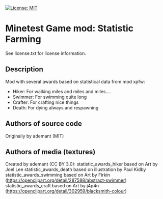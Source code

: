 [![License: MIT](https://img.shields.io/badge/License-MIT-yellow.svg)](https://opensource.org/licenses/MIT)
# Minetest Game mod: Statistic Farming

See license.txt for license information.

## Description
Mod with several awards based on statistical data from mod xpfw:
- Hiker: For walking miles and miles and miles....
- Swimmer: For swimming quite long
- Crafter: For crafting nice things
- Death: For dying always and respawning

## Authors of source code

Originally by ademant (MIT)

## Authors of media (textures)

Created by ademant (CC BY 3.0):
	statistic_awards_hiker based on Art by Joel Lee
	statistic_awards_death based on illustration by Paul Kidby
	statistic_awards_swimming based on Art by Firkin (https://openclipart.org/detail/287588/abstract-swimmer)
	statistic_awards_craft based on Art by j4p4n (https://openclipart.org/detail/302959/blacksmith-colour)
